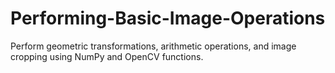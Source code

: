 # Performing-Basic-Image-Operations
Perform geometric transformations, arithmetic operations, and image cropping using NumPy and OpenCV functions.
